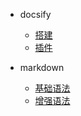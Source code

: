 - docsify

  - [搭建](/IT/blog/docsify/README.md)
  - [插件](/IT/blog/docsify/feature.md)

- markdown

  - [基础语法](/IT/blog/markdown/basic.md)
  - [增强语法](/IT/blog/markdown/advanced.md)
